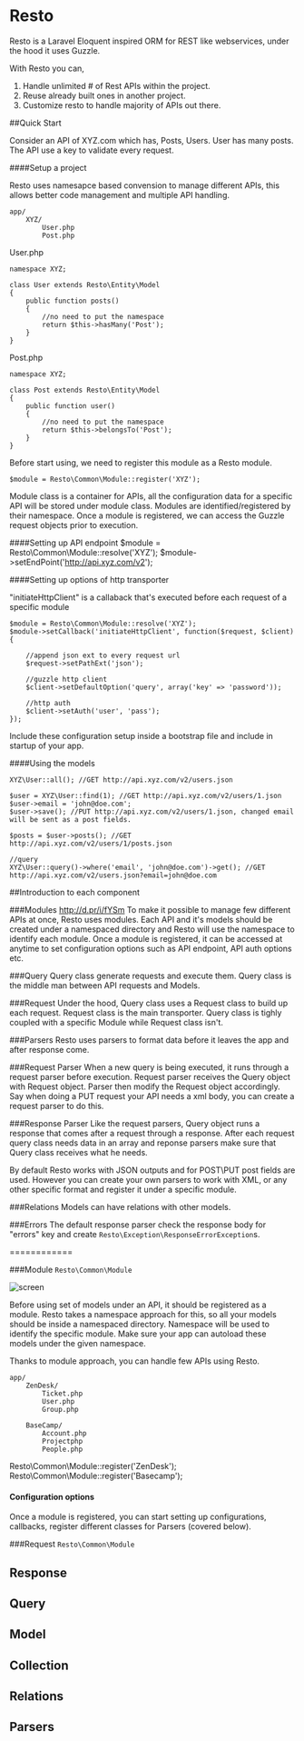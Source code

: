 Resto
=====

Resto is a Laravel Eloquent inspired ORM for REST like webservices, under the hood it uses Guzzle.

With Resto you can,
1. Handle unlimited # of Rest APIs within the project.
2. Reuse already built ones in another project.
3. Customize resto to handle majority of APIs out there.

##Quick Start

Consider an API of XYZ.com which has, Posts, Users. User has many posts. The API use a key to validate every request.

####Setup a project

Resto uses namesapce based convension to manage different APIs, this allows better code management and multiple API handling.

	app/
		XYZ/
			User.php
			Post.php

User.php

	namespace XYZ;

	class User extends Resto\Entity\Model
	{
		public function posts()
		{
			//no need to put the namespace
			return $this->hasMany('Post');
		}
	}

Post.php

	namespace XYZ;

	class Post extends Resto\Entity\Model
	{
		public function user()
		{
			//no need to put the namespace
			return $this->belongsTo('Post');
		}
	}

Before start using, we need to register this module as a Resto module.

	$module = Resto\Common\Module::register('XYZ');

Module class is a container for APIs, all the configuration data for a specific API will be stored under module class. Modules are identified/registered by their namespace. Once a module is registered, we can access the Guzzle request objects prior to execution.

####Setting up API endpoint
    $module = Resto\Common\Module::resolve('XYZ');
    $module->setEndPoint('http://api.xyz.com/v2');

####Setting up options of http transporter

"initiateHttpClient" is a callaback that's executed before each request of a specific module
	
	$module = Resto\Common\Module::resolve('XYZ');
	$module->setCallback('initiateHttpClient', function($request, $client){
		
		//append json ext to every request url
		$request->setPathExt('json');

		//guzzle http client
		$client->setDefaultOption('query', array('key' => 'password'));

		//http auth
		$client->setAuth('user', 'pass');
	});

Include these configuration setup inside a bootstrap file and include in startup of your app.

####Using the models

	XYZ\User::all(); //GET http://api.xyz.com/v2/users.json

	$user = XYZ\User::find(1); //GET http://api.xyz.com/v2/users/1.json
	$user->email = 'john@doe.com';
	$user->save(); //PUT http://api.xyz.com/v2/users/1.json, changed email will be sent as a post fields.

	$posts = $user->posts(); //GET http://api.xyz.com/v2/users/1/posts.json
	
	//query
	XYZ\User::query()->where('email', 'john@doe.com')->get(); //GET http://api.xyz.com/v2/users.json?email=john@doe.com


##Introduction to each component

###Modules
http://d.pr/i/fYSm
To make it possible to manage few different APIs at once, Resto uses modules. Each API and it's models should be created under a namespaced directory and Resto will use the namespace to identify each module. Once a module is registered, it can be accessed at anytime to set configuration options such as API endpoint, API auth options etc.

###Query
Query class generate requests and execute them. Query class is the middle man between API requests and Models.

###Request
Under the hood, Query class uses a Request class to build up each request. Request class is the main transporter. Query class is tighly coupled with a specific Module while Request class isn't.

###Parsers
Resto uses parsers to format data before it leaves the app and after response come.

###Request Parser
When a new query is being executed, it runs through a request parser before execution. Request parser receives the Query object with Request object. Parser then modify the Request object accordingly. Say when doing a PUT request your API needs a xml body, you can create a request parser to do this.

###Response Parser
Like the request parsers, Query object runs a response that comes after a request through a response. After each request query class needs data in an array and reponse parsers make sure that Query class receives what he needs.

By default Resto works with JSON outputs and for POST\PUT post fields are used. However you can create your own parsers to work with XML, or any other specific format and register it under a specific module.

###Relations
Models can have relations with other models.

###Errors
The default response parser check the response body for "errors" key and create `Resto\Exception\ResponseErrorException`s.

============

###Module ``Resto\Common\Module``

![screen](http://d.pr/i/fYSm "Different modules")

Before using set of models under an API, it should be registered as a module. Resto takes a namespace approach for this, so all your models should be inside a namespaced directory. Namespace will be used to identify the specific module. Make sure your app can autoload these models under the given namespace.

Thanks to module approach, you can handle few APIs using Resto.

	app/
		ZenDesk/
			Ticket.php
			User.php
			Group.php
		
		BaseCamp/
			Account.php
			Projectphp
			People.php

Resto\Common\Module::register('ZenDesk');
Resto\Common\Module::register('Basecamp');

#### Configuration options
Once a module is registered, you can start setting up configurations, callbacks, register different classes for Parsers (covered below).


###Request ``Resto\Common\Module``

Response
--------

Query
-----

Model
-----

Collection
----------

Relations
---------

Parsers
-------

